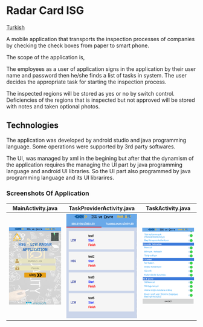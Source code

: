 # Radar Card ISG

[Turkish](https://github.com/ksavas/RadarCardISG/blob/master/README.md)

A mobile application that transports the inspection processes of companies by checking the check boxes from paper to smart phone.

The scope of the application is,

The employees as a user of application signs in the application by their user name and password then he/she finds a list of tasks in system. The user decides the appropriate task for starting the inspection process.

The inspected regions will be stored as yes or no by switch control. Deficiencies of the regions that is inspected but not approved will be stored with notes and taken optional photos.

## Technologies

The application was developed by android studio and java programming language. Some operations were supported by 3rd party softwares.

The UI, was managed by xml in the begining but after that the dynamism of the application requires the managing the UI part by java programming language and android UI libraries. So the UI part also programmed by java programming language and its UI librarires.

### Screenshots Of Application

| MainActivity.java | TaskProviderActivity.java | TaskActivity.java |
| :---: | :---: | :---: |
| <img src="https://raw.githubusercontent.com/ksavas/RadarCardISG/master/p1.png"> | <img src="https://raw.githubusercontent.com/ksavas/RadarCardISG/master/p2.png"> | <img src="https://raw.githubusercontent.com/ksavas/RadarCardISG/master/p3.png"> |


